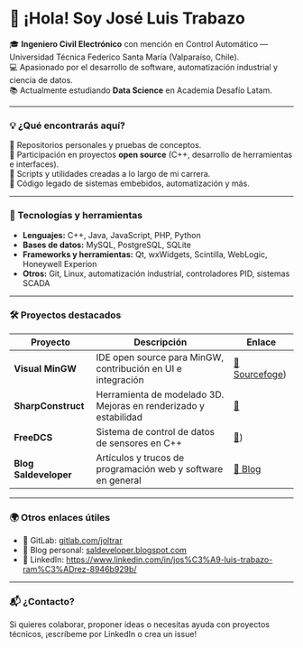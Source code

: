 # 👋 ¡Hola! Soy José Luis Trabazo

🎓 **Ingeniero Civil Electrónico** con mención en Control Automático — Universidad Técnica Federico Santa María (Valparaíso, Chile).  
💻 Apasionado por el desarrollo de software, automatización industrial y ciencia de datos.  
📚 Actualmente estudiando **Data Science** en Academia Desafío Latam.

---

### 💡 ¿Qué encontrarás aquí?

🔹 Repositorios personales y pruebas de conceptos.  
🔹 Participación en proyectos **open source** (C++, desarrollo de herramientas e interfaces).  
🔹 Scripts y utilidades creadas a lo largo de mi carrera.  
🔹 Código legado de sistemas embebidos, automatización y más.

---

### 🧰 Tecnologías y herramientas

- **Lenguajes:** C++, Java, JavaScript, PHP, Python
- **Bases de datos:** MySQL, PostgreSQL, SQLite
- **Frameworks y herramientas:** Qt, wxWidgets, Scintilla, WebLogic, Honeywell Experion
- **Otros:** Git, Linux, automatización industrial, controladores PID, sistemas SCADA

---

### 🛠️ Proyectos destacados

| Proyecto         | Descripción                                                   | Enlace |
|------------------|----------------------------------------------------------------|--------|
| **Visual MinGW** | IDE open source para MinGW, contribución en UI e integración  | [🔗 Sourcefoge](https://visual-mingw.sourceforge.net/)) |
| **SharpConstruct** | Herramienta de modelado 3D. Mejoras en renderizado y estabilidad | [🔗](https://sourceforge.net/projects/sharp3d/) |
| **FreeDCS**      | Sistema de control de datos de sensores en C++                | [🔗](https://freedcs.sourceforge.net/))|
| **Blog Saldeveloper** | Artículos y trucos de programación web y software en general | [🔗 Blog](https://saldeveloper.blogspot.com/) |

---

### 🌍 Otros enlaces útiles

- 📂 GitLab: [gitlab.com/joltrar](https://gitlab.com/joltrar/)
- 🔗 Blog personal: [saldeveloper.blogspot.com](https://saldeveloper.blogspot.com/)
- 📎 LinkedIn: https://www.linkedin.com/in/jos%C3%A9-luis-trabazo-ram%C3%ADrez-8946b929b/

---

### 📬 ¿Contacto?

Si quieres colaborar, proponer ideas o necesitas ayuda con proyectos técnicos, ¡escríbeme por LinkedIn o crea un issue!

